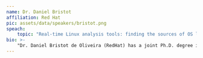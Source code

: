 ```yaml
---
name: Dr. Daniel Bristot
affiliation: Red Hat
pic: assets/data/speakers/bristot.png
speach:
    topic: "Real-time Linux analysis tools: finding the sources of OS latencies"
bio: >-
    "Dr. Daniel Bristot de Oliveira (RedHat) has a joint Ph.D. degree in Automation Engineering from UFSC (BR) and Embedded Real-Time systems from Scuola Superiore Sant’Anna (IT). Currently, he is Senior Principal Software Engineer at Red Hat, working on developing the real-time features of the Linux kernel. Daniel helps in the maintenance of real-time related tracers and toolings for the Linux kernel and the SCHED_DEADLINE. He is an affiliate researcher at the Retis Lab, and researches real-time and formal methods. He is an active member of the real-time academic community, participating in the technical program committee of academic conferences, such as RTSS, RTAS, and ECRTS."
---
```

